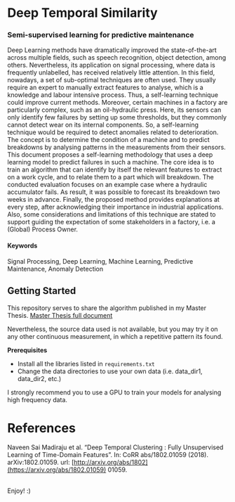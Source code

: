 # Deep Temporal Similarity

### Semi-supervised learning for predictive maintenance

Deep Learning methods have dramatically improved the state-of-the-art across multiple fields, such as speech recognition, object detection, among others. Nevertheless, its application on signal processing, where data is frequently unlabelled, has received relatively little attention. In this field, nowadays, a set of sub-optimal techniques are often used. They usually require an expert to manually extract features to analyse, which is a knowledge and labour intensive process. Thus, a self-learning technique could improve current methods. Moreover, certain machines in a factory are particularly complex, such as an oil-hydraulic press. Here, its sensors can only identify few failures by setting up some thresholds, but they commonly cannot detect wear on its internal components. So, a self-learning technique would be required to detect anomalies related to deterioration. The concept is to determine the condition of a machine and to predict breakdowns by analysing patterns in the measurements from their sensors. This document proposes a self-learning methodology that uses a deep learning model to predict failures in such a machine. The core idea is to train an algorithm that can identify by itself the relevant features to extract on a work cycle, and to relate them to a part which will breakdown. The conducted evaluation focuses on an example case where a hydraulic accumulator fails. As result, it was possible to forecast its breakdown two weeks in advance. Finally, the proposed method provides explanations at every step, after acknowledging their importance in industrial applications. Also, some considerations and limitations of this technique are stated to support guiding the expectation of some stakeholders in a factory, i.e. a (Global) Process Owner.  

#### Keywords
Signal Processing, Deep Learning, Machine Learning, Predictive Maintenance, Anomaly Detection


## Getting Started
This repository serves to share the algorithm published in my Master Thesis.
[Master Thesis full document](http://www.diva-portal.org/smash/record.jsf?pid=diva2%3A1523089&dswid=-6680) <br/>

Nevertheless, the source data used is not available, but you may try it on any other continuous measurement, in which a repetitive pattern its found.

**Prerequisites**
* Install all the libraries listed in `requirements.txt`
* Change the data directories to use your own data (i.e. data_dir1, data_dir2, etc.)

I strongly recommend you to use a GPU to train your models for analysing high frequency data.

# References
Naveen Sai Madiraju et al. “Deep Temporal Clustering : Fully Unsupervised Learning of Time-Domain Features”. In: CoRR abs/1802.01059 (2018). arXiv:1802.01059. url: [http://arxiv.org/abs/1802](https://arxiv.org/abs/1802.01059)
01059.

<br/>
Enjoy! :) 
